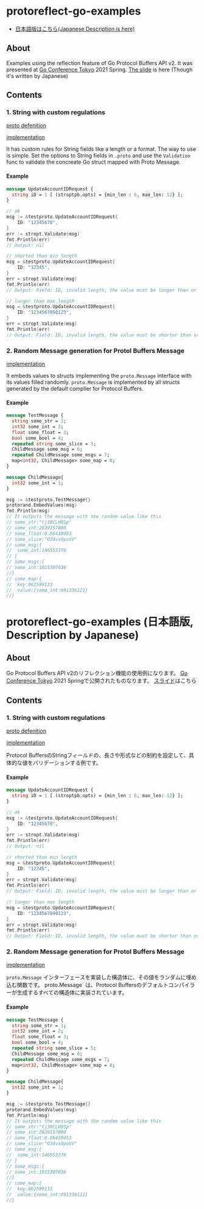 # protoreflect-go-examples

- [日本語版はこちら(Japanese Description is here)](#protoreflect-go-examples (日本語版, Description by Japanese))

## About

Examples using the reflection feature of Go Protocol Buffers API v2.
It was presented at [Go Conference Tokyo](https://gocon.jp/) 2021 Spring.
[The slide](https://speakerdeck.com/sryoya/dive-into-go-protocol-buffers-api-v2-with-the-new-reflection-features) is here (Though it's written by Japanese)

## Contents

### 1. String with custom regulations

[proto defenition](./protobuf/stroptpb)

[implementation](./stropt/validate.go)

It has custom rules for String fields like a length or a format.
The way to use is simple. Set the options to String fields in `.proto` and use the `Validation` func to validate the concreate Go struct mapped with Proto Message.

#### Example

```.proto
message UpdateAccountIDRequest {
  string iD = 1 [ (stroptpb.opts) = {min_len : 6, max_len: 12} ];
}
```

```.go
// ok
msg := &testproto.UpdateAccountIDRequest{
    ID: "12345678",
}
err := stropt.Validate(msg)
fmt.Println(err)
// Output: nil

// shorted than min length
msg = &testproto.UpdateAccountIDRequest{
    ID: "12345",
}
err = stropt.Validate(msg)
fmt.Println(err)
// Output: Field: ID, invalid length, the value must be longer than or equal to 6, but actual: 5

// longer than max length
msg = &testproto.UpdateAccountIDRequest{
    ID: "1234567890123",
}
err = stropt.Validate(msg)
fmt.Println(err)
// Output: Field: ID, invalid length, the value must be shorter than or equal to 12, but actual: 13
```

### 2. Random Message generation for Protol Buffers Message

[implementation](./protorand/rand.go)

It embeds values to structs implementing the `proto.Message` interface with its values filled randomly.
 `proto.Message` is implemented by all structs generated by the default complier for Protocol Buffers.

#### Example

```.proto
message TestMessage {
  string some_str = 1;
  int32 some_int = 2;
  float some_float = 3;
  bool some_bool = 4;
  repeated string some_slice = 5;
  ChildMessage some_msg = 6;
  repeated ChildMessage some_msgs = 7;
  map<int32, ChildMessage> some_map = 8;
}

message ChildMessage{
  int32 some_int = 1;
}
```

```.go
msg := &testproto.TestMessage{}
protorand.EmbedValues(msg)
fmt.Println(msg)
// It outputs the message with the random value like this
// some_str:"tj30CLH0Sp"
// some_int:2039157080
// some_float:0.86438453
// some_slice:"O34vxOpuVV"
// some_msg:{
//	some_int:146553370
// }
// some_msgs:{
// some_int:1015307036
//}
// some_map:{
//	key:862599133
//	value:{some_int:691336121}
//}
```


# protoreflect-go-examples (日本語版, Description by Japanese)

## About

Go Protocol Buffers API v2のリフレクション機能の使用例になります。
[Go Conference Tokyo](https://gocon.jp/) 2021 Springで公開されたものなります。
[スライド](https://speakerdeck.com/sryoya/dive-into-go-protocol-buffers-api-v2-with-the-new-reflection-features)はこちら

## Contents

### 1. String with custom regulations

[proto defenition](./protobuf/stroptpb)

[implementation](./stropt/validate.go)

Protocol BuffersのStringフィールドの、長さや形式などの制約を設定して、具体的な値をバリデーションする例です。

#### Example

```.proto
message UpdateAccountIDRequest {
  string iD = 1 [ (stroptpb.opts) = {min_len : 6, max_len: 12} ];
}
```

```.go
// ok
msg := &testproto.UpdateAccountIDRequest{
    ID: "12345678",
}
err := stropt.Validate(msg)
fmt.Println(err)
// Output: nil

// shorted than min length
msg = &testproto.UpdateAccountIDRequest{
    ID: "12345",
}
err = stropt.Validate(msg)
fmt.Println(err)
// Output: Field: ID, invalid length, the value must be longer than or equal to 6, but actual: 5

// longer than max length
msg = &testproto.UpdateAccountIDRequest{
    ID: "1234567890123",
}
err = stropt.Validate(msg)
fmt.Println(err)
// Output: Field: ID, invalid length, the value must be shorter than or equal to 12, but actual: 13
```


### 2. Random Message generation for Protol Buffers Message

[implementation](./protorand/rand.go)

`proto.Message` インターフェースを実装した構造体に、その値をランダムに埋め込む関数です。
 proto.Message` は、Protocol Buffersのデフォルトコンパイラーが生成するすべての構造体に実装されています。

#### Example

```.proto
message TestMessage {
  string some_str = 1;
  int32 some_int = 2;
  float some_float = 3;
  bool some_bool = 4;
  repeated string some_slice = 5;
  ChildMessage some_msg = 6;
  repeated ChildMessage some_msgs = 7;
  map<int32, ChildMessage> some_map = 8;
}

message ChildMessage{
  int32 some_int = 1;
}
```

```.go
msg := &testproto.TestMessage{}
protorand.EmbedValues(msg)
fmt.Println(msg)
// It outputs the message with the random value like this
// some_str:"tj30CLH0Sp"
// some_int:2039157080
// some_float:0.86438453
// some_slice:"O34vxOpuVV"
// some_msg:{
//	some_int:146553370
// }
// some_msgs:{
// some_int:1015307036
//}
// some_map:{
//	key:862599133
//	value:{some_int:691336121}
//}
```
